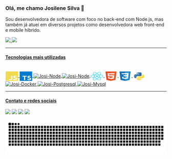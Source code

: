### Olá, me chamo Josilene Silva  👋 
Sou desenvolvedora de software com foco no back-end com Node.js, mas também já atuei em diversos projetos como desenvolvedora web front-end e mobile híbrido.
<br/>
<div>
  <a href="https://github.com/josilene-silva">
  <img height="180em" src="https://github-readme-stats.vercel.app/api?username=josilene-silva&show_icons=true&theme=midnight-purple&include_all_commits=true&count_private=true&hide_rank=true"/>
  <img height="180em" src="https://github-readme-stats.vercel.app/api/top-langs/?username=josilene-silva&layout=compact&langs_count=7&theme=midnight-purple"/>
</div>
<hr/>

#### Tecnologias mais utilizadas

<div style="display: inline_block"><br>  
  <img align="center" alt="Josi-Js" height="30" width="40" src="https://raw.githubusercontent.com/devicons/devicon/master/icons/javascript/javascript-plain.svg">
  <img align="center" alt="Josi-Ts" height="30" width="40" src="https://raw.githubusercontent.com/devicons/devicon/master/icons/typescript/typescript-plain.svg">
  <img align="center" alt="Josi-Node" height="30" width="40" src="https://cdn.jsdelivr.net/gh/devicons/devicon/icons/nodejs/nodejs-original.svg" />  
  <img align="center" alt="Josi-Node" height="30" width="40" src="https://cdn.jsdelivr.net/gh/devicons/devicon/icons/express/express-original-wordmark.svg" />
  <img align="center" alt="Josi-React" height="30" width="40" src="https://raw.githubusercontent.com/devicons/devicon/master/icons/react/react-original.svg">
  <img align="center" alt="Josi-HTML" height="30" width="40" src="https://raw.githubusercontent.com/devicons/devicon/master/icons/html5/html5-original.svg">
  <img align="center" alt="Josi-CSS" height="30" width="40" src="https://raw.githubusercontent.com/devicons/devicon/master/icons/css3/css3-original.svg">
  <img align="center" alt="Josi-Python" height="30" width="40" src="https://raw.githubusercontent.com/devicons/devicon/master/icons/python/python-original.svg">  
  <img align="center" alt="Josi-Docker" height="30" width="40" src="https://cdn.jsdelivr.net/gh/devicons/devicon/icons/docker/docker-plain.svg" />
  <img align="center" alt="Josi-Postgresql" height="30" width="40" src="https://cdn.jsdelivr.net/gh/devicons/devicon/icons/postgresql/postgresql-plain.svg"  />
  <img align="center" alt="Josi-Mysql" height="30" width="40" src="https://cdn.jsdelivr.net/gh/devicons/devicon/icons/mysql/mysql-original.svg"  />  
</div>

<hr/>
 
#### Contato e redes sociais

<div>
 <a href="https://discord.com/channels/@me/501914308221861898" target="_blank"><img src="https://img.shields.io/badge/Discord-7289DA?style=for-the-badge&logo=discord&logoColor=white" target="_blank"></a> 
  <a href = "mailto:josilenevitoriasilva@gmail.com"><img src="https://img.shields.io/badge/Gmail-D14836?style=for-the-badge&logo=gmail&logoColor=white" target="_blank"></a>
  <a href="https://gitlab.com/josilene-silva" target="_blank"><img src="https://img.shields.io/badge/GitLab-330F63?style=for-the-badge&logo=gitlab&logoColor=white" target="_blank"></a>
  <a href="https://www.linkedin.com/in/josilene-v-s-silva-634211156" target="_blank"><img src="https://img.shields.io/badge/-LinkedIn-%230077B5?style=for-the-badge&logo=linkedin&logoColor=white" target="_blank"></a> 
  
  ![Snake animation](https://github.com/josilene-silva/josilene-silva/blob/output/github-contribution-grid-snake.svg)
</div>
  
  
